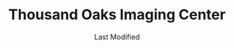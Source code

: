 ---
layout: location-page
date: Last Modified
description: "Local COVID-19 testing is available at Thousand Oaks Imaging Center in Joplin, Missouri, USA."
permalink: "locations/missouri/joplin/thousand-oaks-imaging-center/"
tags:
  - locations
  - missouri
title: Thousand Oaks Imaging Center
state: Missouri
stateAbbr: MO
hood: Joplin
address: 1905 West 32nd Street
city: Joplin
zip: 64804
mapUrl: "http://maps.apple.com/?q=Thousand+Oaks+Imaging+Center&address=1905+West+32nd+Street,Joplin,Missouri,64804"
locationType: Drive-thru
phone: 417-347-6444
website: undefined
onlineBooking: undefined
closed: undefined
closedUpdate: April 14th, 2020
notes: "By appointment only. Requires doctor's referral. Only for individuals with symptoms. Requires phone screen."
days: Hours unknown
ctaMessage: Call 417-347-6444
ctaUrl: "tel:417-347-6444"
---